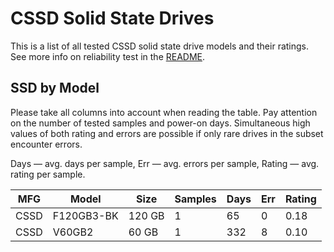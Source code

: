 CSSD Solid State Drives
=======================

This is a list of all tested CSSD solid state drive models and their ratings. See
more info on reliability test in the [README](https://github.com/linuxhw/SMART).

SSD by Model
------------

Please take all columns into account when reading the table. Pay attention on the
number of tested samples and power-on days. Simultaneous high values of both rating
and errors are possible if only rare drives in the subset encounter errors.

Days   — avg. days per sample,
Err    — avg. errors per sample,
Rating — avg. rating per sample.

| MFG       | Model              | Size   | Samples | Days  | Err   | Rating |
|-----------|--------------------|--------|---------|-------|-------|--------|
| CSSD      | F120GB3-BK         | 120 GB | 1       | 65    | 0     | 0.18   |
| CSSD      | V60GB2             | 60 GB  | 1       | 332   | 8     | 0.10   |
